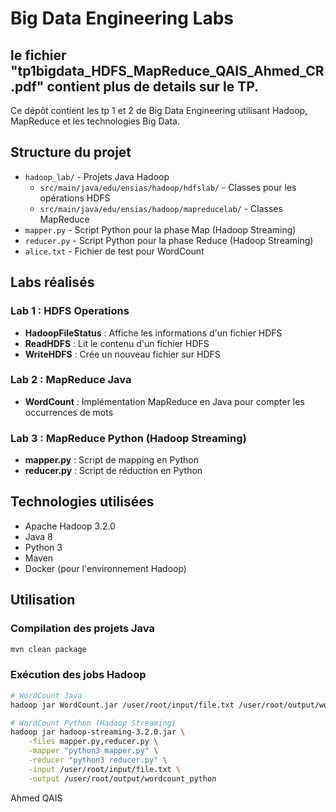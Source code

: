 # Big Data Engineering Labs

## le fichier "tp1bigdata_HDFS_MapReduce_QAIS_Ahmed_CR.pdf" contient plus de details sur le TP.


Ce dépôt contient les tp 1 et 2 de Big Data Engineering utilisant Hadoop, MapReduce et les technologies Big Data.

## Structure du projet

- `hadoop_lab/` - Projets Java Hadoop
  - `src/main/java/edu/ensias/hadoop/hdfslab/` - Classes pour les opérations HDFS
  - `src/main/java/edu/ensias/hadoop/mapreducelab/` - Classes MapReduce
- `mapper.py` - Script Python pour la phase Map (Hadoop Streaming)
- `reducer.py` - Script Python pour la phase Reduce (Hadoop Streaming)
- `alice.txt` - Fichier de test pour WordCount

## Labs réalisés

### Lab 1 : HDFS Operations
- **HadoopFileStatus** : Affiche les informations d'un fichier HDFS
- **ReadHDFS** : Lit le contenu d'un fichier HDFS
- **WriteHDFS** : Crée un nouveau fichier sur HDFS

### Lab 2 : MapReduce Java
- **WordCount** : Implémentation MapReduce en Java pour compter les occurrences de mots

### Lab 3 : MapReduce Python (Hadoop Streaming)
- **mapper.py** : Script de mapping en Python
- **reducer.py** : Script de réduction en Python

## Technologies utilisées

- Apache Hadoop 3.2.0
- Java 8
- Python 3
- Maven
- Docker (pour l'environnement Hadoop)

## Utilisation

### Compilation des projets Java
```bash
mvn clean package
```

### Exécution des jobs Hadoop
```bash
# WordCount Java
hadoop jar WordCount.jar /user/root/input/file.txt /user/root/output/wordcount

# WordCount Python (Hadoop Streaming)
hadoop jar hadoop-streaming-3.2.0.jar \
    -files mapper.py,reducer.py \
    -mapper "python3 mapper.py" \
    -reducer "python3 reducer.py" \
    -input /user/root/input/file.txt \
    -output /user/root/output/wordcount_python
```


Ahmed QAIS
